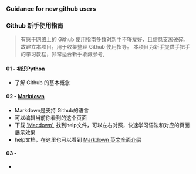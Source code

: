 ### Guidance for new github users
### Github 新手使用指南
> 有感于网络上的 Github 使用指南多数对新手不够友好，且信息支离破碎。故建立本项目，用于收集整理 Github 使用指导。
> 本项目为新手提供手把手的学习教程，非常适合新手收藏参考,

#### 01 - [初识Python](https://github.com/yoyoleo/guide_for_new_github_users/tree/yoyoleo-patch-1)
- 了解 Github 的基本概念

#### 02 - [Markdown](https://github.com/yoyoleo/guide_for_new_github_users/tree/yoyoleo-patch-2)
- Markdown是支持 Github的语言
- 可以编辑当前你看到的这个页面
- 下载 ['Macdown'](https://macdown.uranusjr.com/), 找到help文件，可以左右对照，快速学习语法和对应的页面展示效果
- help文档，在这里也可以看到 [Markdown 英文全面介绍](https://github.com/yoyoleo/guide_for_new_github_users/tree/yoyoleo-patch-3)

#### 03 - 
- 
